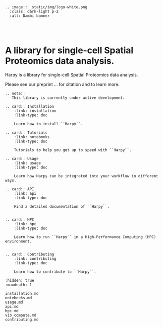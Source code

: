 ```{eval-rst}
.. image:: _static/img/logo-white.png
  :class: dark-light p-2
  :alt: Dambi banner
```

<br><br>

# A library for single-cell Spatial Proteomics data analysis.

Harpy is a library for single-cell Spatial Proteomics data analysis.

Please see our preprint ... for citation and to learn more.

```{eval-rst}
.. note::
   This library is currently under active development.
```

```{eval-rst}
.. card:: Installation
    :link: installation
    :link-type: doc

    Learn how to install ``Harpy``.

.. card:: Tutorials
    :link: notebooks
    :link-type: doc

    Tutorials to help you get up to speed with ``Harpy``.

.. card:: Usage
    :link: usage
    :link-type: doc

    Learn how Harpy can be integrated into your workflow in different ways.

.. card:: API
    :link: api
    :link-type: doc

    Find a detailed documentation of ``Harpy``.


.. card:: HPC
    :link: hpc
    :link-type: doc

    Learn how to run ``Harpy`` in a High-Performance Computing (HPC) environment.


.. card:: Contributing
    :link: contributing
    :link-type: doc

    Learn how to contribute to ``Harpy``.

```

```{toctree}
:hidden: true
:maxdepth: 1

installation.md
notebooks.md
usage.md
api.md
hpc.md
vib_compute.md
contributing.md
```
